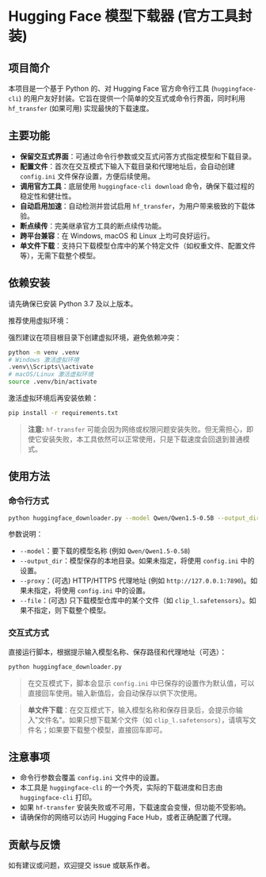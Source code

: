 # Hugging Face 模型下载器 (官方工具封装)

## 项目简介

本项目是一个基于 Python 的、对 Hugging Face 官方命令行工具 (`huggingface-cli`) 的用户友好封装。它旨在提供一个简单的交互式或命令行界面，同时利用 `hf_transfer` (如果可用) 实现最快的下载速度。

## 主要功能

- **保留交互式界面**：可通过命令行参数或交互式问答方式指定模型和下载目录。
- **配置文件**：首次在交互模式下输入下载目录和代理地址后，会自动创建 `config.ini` 文件保存设置，方便后续使用。
- **调用官方工具**：底层使用 `huggingface-cli download` 命令，确保下载过程的稳定性和健壮性。
- **自动启用加速**：自动检测并尝试启用 `hf_transfer`，为用户带来极致的下载体验。
- **断点续传**：完美继承官方工具的断点续传功能。
- **跨平台兼容**：在 Windows, macOS 和 Linux 上均可良好运行。
- **单文件下载**：支持只下载模型仓库中的某个特定文件（如权重文件、配置文件等），无需下载整个模型。

## 依赖安装

请先确保已安装 Python 3.7 及以上版本。

推荐使用虚拟环境：

强烈建议在项目根目录下创建虚拟环境，避免依赖冲突：

```bash
python -m venv .venv
# Windows 激活虚拟环境
.venv\\Scripts\\activate
# macOS/Linux 激活虚拟环境
source .venv/bin/activate
```

激活虚拟环境后再安装依赖：

```bash
pip install -r requirements.txt
```

> **注意:** `hf-transfer` 可能会因为网络或权限问题安装失败。但无需担心，即使它安装失败，本工具依然可以正常使用，只是下载速度会回退到普通模式。

## 使用方法

### 命令行方式

```bash
python huggingface_downloader.py --model Qwen/Qwen1.5-0.5B --output_dir ./models --proxy http://127.0.0.1:7890
```

参数说明：

- `--model`：要下载的模型名称 (例如 `Qwen/Qwen1.5-0.5B`)
- `--output_dir`：模型保存的本地目录。如果未指定，将使用 `config.ini` 中的设置。
- `--proxy`：(可选) HTTP/HTTPS 代理地址 (例如 `http://127.0.0.1:7890`)。如果未指定，将使用 `config.ini` 中的设置。
- `--file`：(可选) 只下载模型仓库中的某个文件（如 `clip_l.safetensors`）。如果不指定，则下载整个模型。

### 交互式方式

直接运行脚本，根据提示输入模型名称、保存路径和代理地址（可选）：

```bash
python huggingface_downloader.py
```

> 在交互模式下，脚本会显示 `config.ini` 中已保存的设置作为默认值，可以直接回车使用。输入新值后，会自动保存以供下次使用。

> **单文件下载**：在交互模式下，输入模型名称和保存目录后，会提示你输入"文件名"。如果只想下载某个文件（如 `clip_l.safetensors`），请填写文件名；如果要下载整个模型，直接回车即可。

## 注意事项

- 命令行参数会覆盖 `config.ini` 文件中的设置。
- 本工具是 `huggingface-cli` 的一个外壳，实际的下载进度和日志由 `huggingface-cli` 打印。
- 如果 `hf-transfer` 安装失败或不可用，下载速度会变慢，但功能不受影响。
- 请确保你的网络可以访问 Hugging Face Hub，或者正确配置了代理。

## 贡献与反馈

如有建议或问题，欢迎提交 issue 或联系作者。
